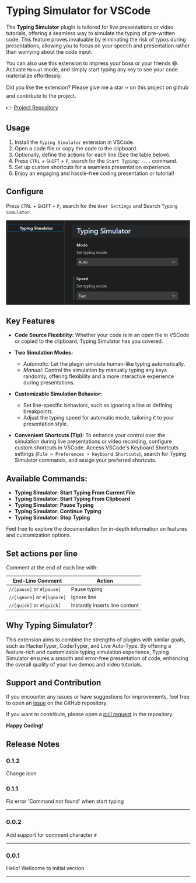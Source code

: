# Typing Simulator for VSCode

The **Typing Simulator** plugin is tailored for live presentations or video tutorials, offering a seamless way to simulate the typing of pre-written code. This feature proves invaluable by eliminating the risk of typos during presentations, allowing you to focus on your speech and presentation rather than worrying about the code input.

You can also use this extension to impress your boss or your friends 😄. Activate `Manual` mode, and simply start typing any key to see your code materialize effortlessly.

Did you like the extension? Please give me a star ⭐ on this project on github and contribute to the project.

👉 [Project Repository](https://github.com/marcosgomesneto/typing-simulator)

## Usage

1. Install the `Typing Simulator` extension in VSCode.
2. Open a code file or copy the code to the clipboard.
3. Optionally, define the actions for each line (See the table below).
4. Press `CTRL` + `SHIFT` + `P`, search for the `Start Typing: ...` command.
5. Set up custom shortcuts for a seamless presentation experience.
6. Enjoy an engaging and hassle-free coding presentation or tutorial!

## Configure

Press `CTRL` + `SHIFT` + `P`, search for the `User Settings` and Search `Typing Simulator`.

![screenshot](https://raw.githubusercontent.com/marcosgomesneto/typing-simulator/main/resources/configuration.png)

## Key Features

- **Code Source Flexibility:** Whether your code is in an open file in VSCode or copied to the clipboard, Typing Simulator has you covered.

- **Two Simulation Modes:**

  - _Automatic:_ Let the plugin simulate human-like typing automatically.
  - _Manual:_ Control the simulation by manually typing any keys randomly, offering flexibility and a more interactive experience during presentations.

- **Customizable Simulation Behavior:**

  - Set line-specific behaviors, such as ignoring a line or defining breakpoints.
  - Adjust the typing speed for automatic mode, tailoring it to your presentation style.

- **Convenient Shortcuts (Tip):** To enhance your control over the simulation during live presentations or video recording, configure custom shortcuts in VSCode. Access VSCode's Keyboard Shortcuts settings (`File > Preferences > Keyboard Shortcuts`), search for Typing Simulator commands, and assign your preferred shortcuts.

## Available Commands:

- **Typing Simulator: Start Typing From Current File**
- **Typing Simulator: Start Typing From Clipboard**
- **Typing Simulator: Pause Typing**
- **Typing Simulator: Continue Typing**
- **Typing Simulator: Stop Typing**

Feel free to explore the documentation for in-depth information on features and customization options.

## Set actions per line

Comment at the end of each line with:

| End-Line Comment            | Action                         |
| --------------------------- | ------------------------------ |
| `//[pause]` or `#[pause]`   | Pause typing                   |
| `//[ignore]` or `#[ignore]` | Ignore line                    |
| `//[quick]` or `#[quick]`   | Instantly inserts line content |

## Why Typing Simulator?

This extension aims to combine the strengths of plugins with similar goals, such as HackerTyper, CoderTyper, and Live Auto-Type. By offering a feature-rich and customizable typing simulation experience, Typing Simulator ensures a smooth and error-free presentation of code, enhancing the overall quality of your live demos and video tutorials.

## Support and Contribution

If you encounter any issues or have suggestions for improvements, feel free to open an [issue](https://github.com/marcosgomesneto/typing-simulator/issues) on the GitHub repository.

If you want to contribute, please open a [pull request](https://github.com/marcosgomesneto/typing-simulator/pulls) in the repository.

**Happy Coding!**

## Release Notes

### 0.1.2

Change icon

### 0.1.1

Fix error 'Command not found' when start typing

---

### 0.0.2

Add support for comment character `#`

---

### 0.0.1

Hello! Wellcome to initial version

---

